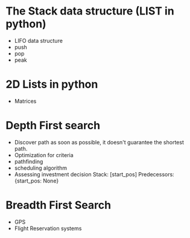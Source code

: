 # The Stack data structure (LIST in python)
- LIFO data structure 
- push
- pop
- peak

# 2D Lists in python
- Matrices


# Depth First search
- Discover path as soon as possible, it doesn't guarantee the shortest path.
- Optimization for criteria
- pathfinding
- scheduling algorithm
- Assessing investment decision
  Stack: \[start_pos\] 
  Predecessors: {start_pos: None}
  
# Breadth First Search
- GPS
- Flight Reservation systems

  
  
